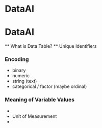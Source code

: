 # DataAI

# DataAI
** What is Data Table?
** Unique Identifiers


### Encoding
  * binary
  * numeric
  * string (text)
  * categorical / factor (maybe ordinal)

### Meaning of Variable Values
  * 
  * Unit of Measurement
  *  
